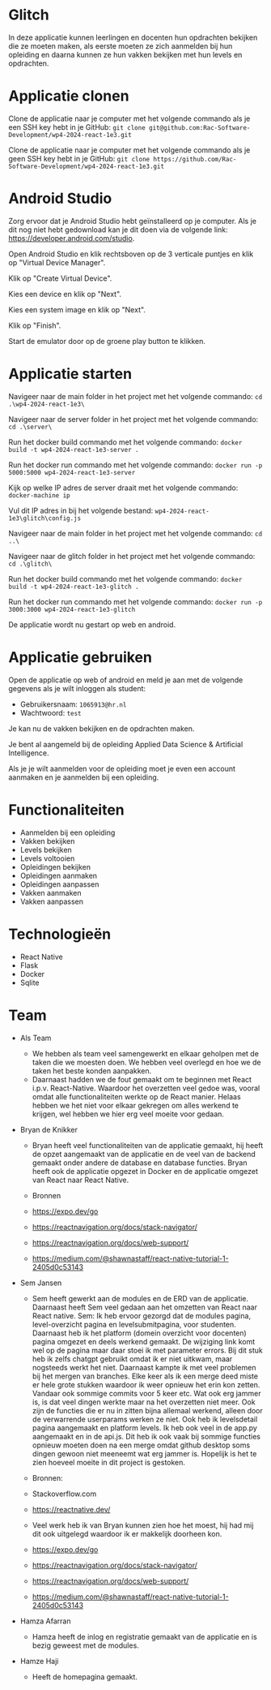# Glitch

In deze applicatie kunnen leerlingen en docenten hun opdrachten bekijken die ze moeten maken, als eerste moeten ze zich aanmelden bij hun opleiding en daarna kunnen ze hun vakken bekijken met hun levels en opdrachten.

# Applicatie clonen

Clone de applicatie naar je computer met het volgende commando als je een SSH key hebt in je GitHub: ```git clone git@github.com:Rac-Software-Development/wp4-2024-react-1e3.git```

Clone de applicatie naar je computer met het volgende commando als je geen SSH key hebt in je GitHub: ```git clone https://github.com/Rac-Software-Development/wp4-2024-react-1e3.git```

# Android Studio

Zorg ervoor dat je Android Studio hebt geïnstalleerd op je computer. Als je dit nog niet hebt gedownload kan je dit doen via de volgende link: https://developer.android.com/studio.

Open Android Studio en klik rechtsboven op de 3 verticale puntjes en klik op "Virtual Device Manager".

Klik op "Create Virtual Device".

Kies een device en klik op "Next".

Kies een system image en klik op "Next".

Klik op "Finish".

Start de emulator door op de groene play button te klikken.

# Applicatie starten

Navigeer naar de main folder in het project met het volgende commando: ```cd .\wp4-2024-react-1e3\```

Navigeer naar de server folder in het project met het volgende commando: ```cd .\server\```

Run het docker build commando met het volgende commando: ```docker build -t wp4-2024-react-1e3-server .```

Run het docker run commando met het volgende commando: ```docker run -p 5000:5000 wp4-2024-react-1e3-server```

Kijk op welke IP adres de server draait met het volgende commando: ```docker-machine ip```

Vul dit IP adres in bij het volgende bestand: ```wp4-2024-react-1e3\glitch\config.js```

Navigeer naar de main folder in het project met het volgende commando: ```cd ..\```

Navigeer naar de glitch folder in het project met het volgende commando: ```cd .\glitch\```

Run het docker build commando met het volgende commando: ```docker build -t wp4-2024-react-1e3-glitch .```

Run het docker run commando met het volgende commando: ```docker run -p 3000:3000 wp4-2024-react-1e3-glitch```

De applicatie wordt nu gestart op web en android.

# Applicatie gebruiken

Open de applicatie op web of android en meld je aan met de volgende gegevens als je wilt inloggen als student:

- Gebruikersnaam: ```1065913@hr.nl```
- Wachtwoord: ```test```

Je kan nu de vakken bekijken en de opdrachten maken.

Je bent al aangemeld bij de opleiding Applied Data Science & Artificial Intelligence.

Als je je wilt aanmelden voor de opleiding moet je even een account aanmaken en je aanmelden bij een opleiding.

# Functionaliteiten

- Aanmelden bij een opleiding
- Vakken bekijken
- Levels bekijken
- Levels voltooien
- Opleidingen bekijken
- Opleidingen aanmaken
- Opleidingen aanpassen
- Vakken aanmaken
- Vakken aanpassen

# Technologieën

- React Native
- Flask
- Docker
- Sqlite

# Team

- Als Team
  - We hebben als team veel samengewerkt en elkaar geholpen met de taken die we moesten doen. We hebben veel overlegd en hoe we de taken het beste konden aanpakken.
  - Daarnaast hadden we de fout gemaakt om te beginnen met React i.p.v. React-Native. Waardoor het overzetten veel gedoe was, vooral omdat alle functionaliteiten werkte op de React manier. 
    Helaas hebben we het niet voor elkaar gekregen om alles werkend te krijgen, wel hebben we hier erg veel moeite voor gedaan. 


- Bryan de Knikker
  - Bryan heeft veel functionaliteiten van de applicatie gemaakt, hij heeft de opzet aangemaakt van de applicatie en de veel van de backend gemaakt onder andere de database en database functies. Bryan heeft ook de applicatie opgezet in Docker en de applicatie omgezet van React naar React Native.
  
  - Bronnen
  - https://expo.dev/go
  - https://reactnavigation.org/docs/stack-navigator/
  - https://reactnavigation.org/docs/web-support/
  - https://medium.com/@shawnastaff/react-native-tutorial-1-2405d0c53143
  
- Sem Jansen
    - Sem heeft gewerkt aan de modules en de ERD van de applicatie. Daarnaast heeft Sem veel gedaan aan het omzetten van React naar React native. 
  Sem: Ik heb ervoor gezorgd dat de modules pagina, level-overzicht pagina en levelsubmitpagina, voor studenten. Daarnaast heb ik het platform (domein overzicht voor docenten)  pagina omgezet en deels werkend gemaakt. De wijziging link komt wel op de pagina maar daar stoei ik met parameter errors. Bij dit stuk heb ik zelfs chatgpt gebruikt omdat ik er niet uitkwam, maar nogsteeds werkt het niet.
  Daarnaast kampte ik met veel problemen bij het mergen van branches. Elke keer als ik een merge deed miste er hele grote stukken waardoor ik weer opnieuw het erin kon zetten. Vandaar ook sommige commits voor 5 keer etc.
  Wat ook erg jammer is, is dat veel dingen werkte maar na het overzetten niet meer. Ook zijn de functies die er nu in zitten bijna allemaal werkend, alleen door de verwarrende  userparams werken ze niet.
  Ook heb ik levelsdetail pagina aangemaakt en platform levels. Ik heb ook veel in de app.py aangemaakt en in de api.js. Dit heb ik ook vaak bij sommige functies opnieuw moeten doen na een merge omdat github desktop soms dingen gewoon niet meeneemt wat erg jammer is.
  Hopelijk is het te zien hoeveel moeite in dit project is gestoken.
  
  - Bronnen:
  - Stackoverflow.com
  - https://reactnative.dev/
  - Veel werk heb ik van Bryan kunnen zien hoe het moest, hij  had mij dit ook uitgelegd waardoor ik er makkelijk doorheen kon.
  - https://expo.dev/go
  - https://reactnavigation.org/docs/stack-navigator/
  - https://reactnavigation.org/docs/web-support/
  - https://medium.com/@shawnastaff/react-native-tutorial-1-2405d0c53143
  
- Hamza Afarran
    - Hamza heeft de inlog en registratie gemaakt van de applicatie en is bezig geweest met de modules.
- Hamze Haji
  - Heeft de homepagina gemaakt.



